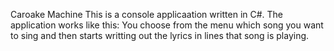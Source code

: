 Caroake Machine 
This is a console applicaation written in C#.
The application works like this:
You choose from the menu which song you want to sing and then starts writting out the lyrics in lines that song is playing.
